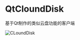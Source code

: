 # QtCloundDisk
基于Qt制作的类似云盘功能的客户端

![CLoundDisk](https://user-images.githubusercontent.com/85869956/138461046-28be1265-dcc4-4505-9323-0f2882b162f2.gif)

